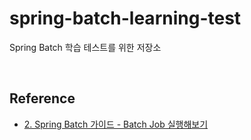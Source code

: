 # spring-batch-learning-test
Spring Batch 학습 테스트를 위한 저장소

<br/>

## Reference
- [2. Spring Batch 가이드 - Batch Job 실행해보기](https://jojoldu.tistory.com/325)
